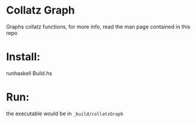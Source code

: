 # Collatz Graph

Graphs collatz functions, for more info, read the man page contained in this repo

# Install:

runhaskell Build.hs

# Run:

the executable would be in `_build/collatzGraph`
